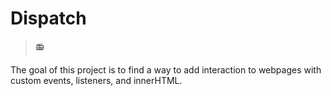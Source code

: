 # Dispatch

> 📻

The goal of this project is to find a way to add interaction to webpages with custom events, listeners, and innerHTML.
